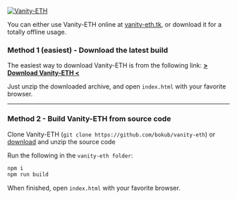 [![Vanity-ETH](https://i.imgur.com/zmSLeBP.png)](https://vanity-eth.tk)

You can either use Vanity-ETH online at [vanity-eth.tk](https://vanity-eth.tk/), or download it for a totally offline usage.

### Method 1 (easiest) - Download the latest build

The easiest way to download Vanity-ETH is from the following link: [**> Download Vanity-ETH <**](https://codeload.github.com/bokub/vanity-eth/zip/gh-pages)

Just unzip the downloaded archive, and open `index.html` with your favorite browser.

_____

### Method 2 - Build Vanity-ETH from source code

Clone Vanity-ETH (`git clone https://github.com/bokub/vanity-eth`) or [download](https://github.com/bokub/vanity-eth/archive/master.zip) and unzip the source code

Run the following in the `vanity-eth folder`:

```sh
npm i
npm run build
```

When finished, open `index.html` with your favorite browser.